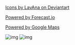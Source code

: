 [Icons by LavAna on Deviantart](http://lavana.deviantart.com/art/Flat-Weather-Icons-32021664)

[Powered by Forecast.io](https://developer.forecast.io)

[Powered by Google Maps](https://developers.google.com/maps/?hl=en)

![img](https://camo.githubusercontent.com/fc3c26a04a6358311005e94ff0004c32285d5a30/687474703a2f2f692e696d6775722e636f6d2f6d4968314249642e676966) ![img](https://camo.githubusercontent.com/2e637a7561e139b6fb1919d2a32b2d9fc5e15fcf/687474703a2f2f692e696d6775722e636f6d2f42374832576f6d2e676966)

